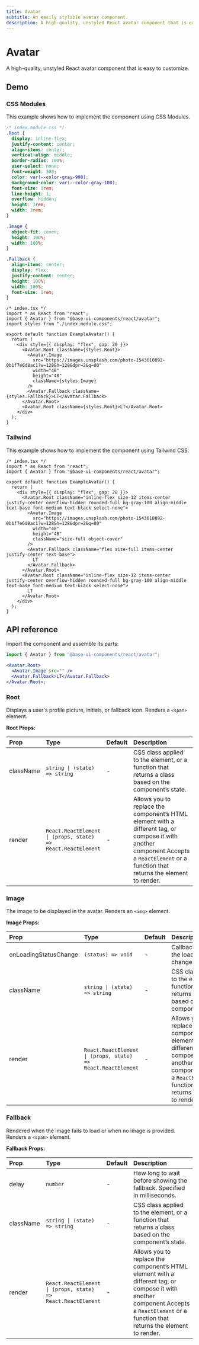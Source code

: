 ```yaml
---
title: Avatar
subtitle: An easily stylable avatar component.
description: A high-quality, unstyled React avatar component that is easy to customize.
---
```

# Avatar

A high-quality, unstyled React avatar component that is easy to customize.

## Demo

### CSS Modules

This example shows how to implement the component using CSS Modules.

```css
/* index.module.css */
.Root {
  display: inline-flex;
  justify-content: center;
  align-items: center;
  vertical-align: middle;
  border-radius: 100%;
  user-select: none;
  font-weight: 500;
  color: var(--color-gray-900);
  background-color: var(--color-gray-100);
  font-size: 1rem;
  line-height: 1;
  overflow: hidden;
  height: 3rem;
  width: 3rem;
}

.Image {
  object-fit: cover;
  height: 100%;
  width: 100%;
}

.Fallback {
  align-items: center;
  display: flex;
  justify-content: center;
  height: 100%;
  width: 100%;
  font-size: 1rem;
}
```

```tsx
/* index.tsx */
import * as React from "react";
import { Avatar } from "@base-ui-components/react/avatar";
import styles from "./index.module.css";

export default function ExampleAvatar() {
  return (
    <div style={{ display: "flex", gap: 20 }}>
      <Avatar.Root className={styles.Root}>
        <Avatar.Image
          src="https://images.unsplash.com/photo-1543610892-0b1f7e6d8ac1?w=128&h=128&dpr=2&q=80"
          width="48"
          height="48"
          className={styles.Image}
        />
        <Avatar.Fallback className={styles.Fallback}>LT</Avatar.Fallback>
      </Avatar.Root>
      <Avatar.Root className={styles.Root}>LT</Avatar.Root>
    </div>
  );
}
```

### Tailwind

This example shows how to implement the component using Tailwind CSS.

```tsx
/* index.tsx */
import * as React from "react";
import { Avatar } from "@base-ui-components/react/avatar";

export default function ExampleAvatar() {
  return (
    <div style={{ display: "flex", gap: 20 }}>
      <Avatar.Root className="inline-flex size-12 items-center justify-center overflow-hidden rounded-full bg-gray-100 align-middle text-base font-medium text-black select-none">
        <Avatar.Image
          src="https://images.unsplash.com/photo-1543610892-0b1f7e6d8ac1?w=128&h=128&dpr=2&q=80"
          width="48"
          height="48"
          className="size-full object-cover"
        />
        <Avatar.Fallback className="flex size-full items-center justify-center text-base">
          LT
        </Avatar.Fallback>
      </Avatar.Root>
      <Avatar.Root className="inline-flex size-12 items-center justify-center overflow-hidden rounded-full bg-gray-100 align-middle text-base font-medium text-black select-none">
        LT
      </Avatar.Root>
    </div>
  );
}
```

## API reference

Import the component and assemble its parts:

```jsx title="Anatomy"
import { Avatar } from "@base-ui-components/react/avatar";

<Avatar.Root>
  <Avatar.Image src="" />
  <Avatar.Fallback>LT</Avatar.Fallback>
</Avatar.Root>;
```

### Root

Displays a user's profile picture, initials, or fallback icon.
Renders a `<span>` element.

**Root Props:**

| Prop      | Type                                                         | Default | Description                                                                                                                                                                                  |
| :-------- | :----------------------------------------------------------- | :------ | :------------------------------------------------------------------------------------------------------------------------------------------------------------------------------------------- |
| className | `string \| (state) => string`                                | -       | CSS class applied to the element, or a function that&#xA;returns a class based on the component’s state.                                                                                     |
| render    | `React.ReactElement \| (props, state) => React.ReactElement` | -       | Allows you to replace the component’s HTML element&#xA;with a different tag, or compose it with another component.Accepts a `ReactElement` or a function that returns the element to render. |

### Image

The image to be displayed in the avatar.
Renders an `<img>` element.

**Image Props:**

| Prop                  | Type                                                         | Default | Description                                                                                                                                                                                  |
| :-------------------- | :----------------------------------------------------------- | :------ | :------------------------------------------------------------------------------------------------------------------------------------------------------------------------------------------- |
| onLoadingStatusChange | `(status) => void`                                           | -       | Callback fired when the loading status changes.                                                                                                                                              |
| className             | `string \| (state) => string`                                | -       | CSS class applied to the element, or a function that&#xA;returns a class based on the component’s state.                                                                                     |
| render                | `React.ReactElement \| (props, state) => React.ReactElement` | -       | Allows you to replace the component’s HTML element&#xA;with a different tag, or compose it with another component.Accepts a `ReactElement` or a function that returns the element to render. |

### Fallback

Rendered when the image fails to load or when no image is provided.
Renders a `<span>` element.

**Fallback Props:**

| Prop      | Type                                                         | Default | Description                                                                                                                                                                                  |
| :-------- | :----------------------------------------------------------- | :------ | :------------------------------------------------------------------------------------------------------------------------------------------------------------------------------------------- |
| delay     | `number`                                                     | -       | How long to wait before showing the fallback. Specified in milliseconds.                                                                                                                     |
| className | `string \| (state) => string`                                | -       | CSS class applied to the element, or a function that&#xA;returns a class based on the component’s state.                                                                                     |
| render    | `React.ReactElement \| (props, state) => React.ReactElement` | -       | Allows you to replace the component’s HTML element&#xA;with a different tag, or compose it with another component.Accepts a `ReactElement` or a function that returns the element to render. |
